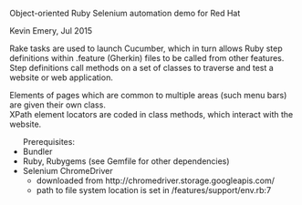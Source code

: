Object-oriented Ruby Selenium automation demo for Red Hat

Kevin Emery, Jul 2015

Rake tasks are used to launch Cucumber, which in turn allows Ruby step definitions within .feature (Gherkin) files to be called from other features.  Step definitions call methods on a set of classes to traverse and test a website or web application.

Elements of pages which are common to multiple areas (such menu bars) are given their own class.<br />
XPath element locators are coded in class methods, which interact with the website.<br />

<ul>Prerequisites:
<li>Bundler</li>
<li>Ruby, Rubygems (see Gemfile for other dependencies)</li>
<li>Selenium ChromeDriver<ul>
  <li>downloaded from http://chromedriver.storage.googleapis.com/</li>
  <li>path to file system location is set in /features/support/env.rb:7</li></ul>
</ul>
